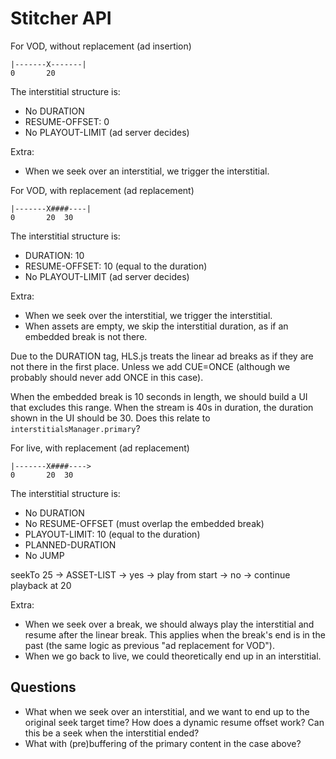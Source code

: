 # Stitcher API

For VOD, without replacement (ad insertion)

```
|-------X-------|
0       20
```

The interstitial structure is:

- No DURATION
- RESUME-OFFSET: 0
- No PLAYOUT-LIMIT (ad server decides)

Extra:

- When we seek over an interstitial, we trigger the interstitial.

For VOD, with replacement (ad replacement)

```
|-------X####----|
0       20  30
```

The interstitial structure is:

- DURATION: 10
- RESUME-OFFSET: 10 (equal to the duration)
- No PLAYOUT-LIMIT (ad server decides)

Extra:

- When we seek over the interstitial, we trigger the interstitial.
- When assets are empty, we skip the interstitial duration, as if an embedded break is not there.

Due to the DURATION tag, HLS.js treats the linear ad breaks as if they are not there in the first place. Unless we add CUE=ONCE (although we probably should never add ONCE in this case).

When the embedded break is 10 seconds in length, we should build a UI that excludes this range. When the stream is 40s in duration, the duration shown in the UI should be 30. Does this relate to `interstitialsManager.primary`?

For live, with replacement (ad replacement)

```
|-------X####---->
0       20  30
```

The interstitial structure is:

- No DURATION
- No RESUME-OFFSET (must overlap the embedded break)
- PLAYOUT-LIMIT: 10 (equal to the duration)
- PLANNED-DURATION
- No JUMP


seekTo 25 -> ASSET-LIST -> yes -> play from start
                        -> no -> continue playback at 20

Extra:

- When we seek over a break, we should always play the interstitial and resume after the linear break. This applies when the break's end is in the past (the same logic as previous "ad replacement for VOD").
- When we go back to live, we could theoretically end up in an interstitial.

## Questions

- What when we seek over an interstitial, and we want to end up to the original seek target time? How does a dynamic resume offset work? Can this be a seek when the interstitial ended?
- What with (pre)buffering of the primary content in the case above?